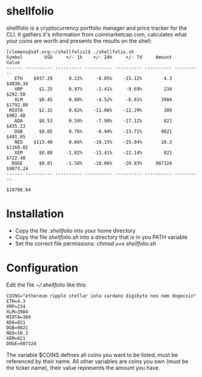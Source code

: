 # shellfolio

shellfolio is a cryptocurrency portfolio manager and price tracker for the CLI. It gathers it's information from coinmarketcap.com, calculates what your coins are worth and presents the results on the shell:

```
[clemens@sdf.org:~/shellfolio]$ ./shellfolio.sh
Symbol        USD     +/- 1h    +/- 24h     +/- 7d     Amount      Value
------ ---------- ---------- ---------- ---------- ---------- ----------
   ETH    $937.29      0.22%     -8.05%    -15.12%        4.3   $4030.34
   XRP      $1.25      0.97%     -3.41%     -9.69%        234    $292.50
   XLM      $0.45      0.80%     -4.52%     -6.81%       3984   $1792.80
 MIOTA      $2.32      0.82%    -11.06%    -22.29%        389    $902.48
   ADA      $0.53      0.59%     -7.98%    -17.12%        821    $435.13
   DGB      $0.05      0.76%     -8.94%    -23.71%       9821    $491.05
   NEO    $113.40      0.66%    -10.15%    -25.84%       10.3   $1168.02
   XEM      $0.88     -1.82%    -13.41%    -22.14%        821    $722.48
  DOGE      $0.01     -1.58%    -10.06%    -20.83%     987324   $9873.24
------ ---------- ---------- ---------- ---------- ---------- ----------
                                                               $19708.04
```
# Installation

* Copy the file _.shellfolio_ into your home directory
* Copy the file _shellfolio.sh_ into a directory that is in you PATH variable
* Set the correct file permissions: _chmod u+x shellfolio.sh_


# Configuration

Edit the file _~/.shellfolio_ like this:

```
COINS="ethereum ripple stellar iota cardano digibyte neo nem dogecoin"
ETH=4.3
XRP=234
XLM=3984
MIOTA=389
ADA=821
DGB=9821
NEO=10.3
XEM=821
DOGE=987324
```

The variable $COINS defines all coins you want to be listed, must be referenced by their name. All other variables are coins you own (must be the ticker name), their value represents the amount you have.
